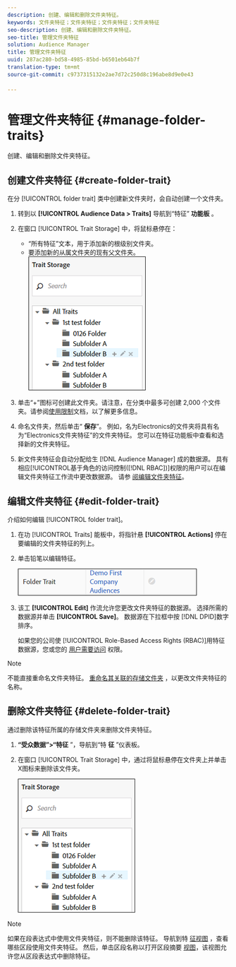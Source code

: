 ```yaml
---
description: 创建、编辑和删除文件夹特征。
keywords: 文件夹特征；文件夹特征；文件夹特征；文件夹特征
seo-description: 创建、编辑和删除文件夹特征。
seo-title: 管理文件夹特征
solution: Audience Manager
title: 管理文件夹特征
uuid: 287ac280-bd58-4985-85bd-b6501eb64b7f
translation-type: tm+mt
source-git-commit: c9737315132e2ae7d72c250d8c196abe8d9e0e43

---
```



# 管理文件夹特征 {#manage-folder-traits}

创建、编辑和删除文件夹特征。

## 创建文件夹特征 {#create-folder-trait}

在分 [!UICONTROL folder trait] 类中创建新文件夹时，会自动创建一个文件夹。

<!-- create-folder-trait.xml -->

1. 转到以 **[!UICONTROL Audience Data > Traits]** 导航到“特征” **功能板** 。
1. 在窗口 [!UICONTROL Trait Storage] 中，将鼠标悬停在：

   * “所有特征”文本，用于添加新的根级别文件夹。
   * 要添加新的从属文件夹的现有父文件夹。
   ![](assets/folder_traits_create.PNG)

1. 单击“+”图标可创建此文件夹。请注意，在分类中最多可创建 2,000 个文件夹。请参阅[使用限制](../../features/administration/usage-limits.md)文档，以了解更多信息。
1. 命名文件夹，然后单击“ **保存**”。 例如，名为Electronics的文件夹将具有名为“Electronics文件夹特征”的文件夹特征。 您可以在特征功能板中查看和选择新的文件夹特征。
1. 新文件夹特征会自动分配给生 [!DNL Audience Manager] 成的数据源。 具有相应[!UICONTROL基于角色的访问控制([!DNL RBAC])]权限的用户可以在编辑文件夹特征工作流中更改数据源。 请参 [阅编辑文件夹特征](../../features/traits/manage-folder-traits.md#edit-folder-trait)。

## 编辑文件夹特征 {#edit-folder-trait}

介绍如何编辑 [!UICONTROL folder trait]。

<!-- edit-folder-trait.xml -->

1. 在功 [!UICONTROL Traits] 能板中，将指针悬 **[!UICONTROL Actions]** 停在要编辑的文件夹特征的列上。
1. 单击铅笔以编辑特征。

   ![](assets/folder_traits_edit_border.png)

1. 该工 **[!UICONTROL Edit]** 作流允许您更改文件夹特征的数据源。 选择所需的数据源并单击 **[!UICONTROL Save]**。 数据源在下拉框中按 [!DNL DPID]数字排序。

   如果您的公司使 [!UICONTROL Role-Based Access Rights (RBAC)]用特征数据源，您或您的 [用户需要访问](../../features/traits/about-folder-traits.md#role-based-access-controls) 权限。

>[!NOTE]
>
>不能直接重命名文件夹特征。 [重命名其关联的存储文件夹](../../features/traits/trait-storage.md#rename-delete-trait-storage-folder) ，以更改文件夹特征的名称。

## 删除文件夹特征 {#delete-folder-trait}

通过删除该特征所属的存储文件夹来删除文件夹特征。

<!-- delete-folder-trait.xml -->

1. **“受众数据”&gt;“特征** ”，导航到“特 **征** ”仪表板。
1. 在窗口 [!UICONTROL Trait Storage] 中，通过将鼠标悬停在文件夹上并单击X图标来删除该文件夹。

   ![步骤结果](assets/folder_traits_create.PNG)

>[!NOTE]
>
>如果在段表达式中使用文件夹特征，则不能删除该特征。 导航到特 [征视图](../../features/traits/trait-details-page.md) ，查看哪些区段使用文件夹特征。 然后，单击区段名称以打开区段摘要 [视图](../../features/segments/segment-summary-view.md)，该视图允许您从区段表达式中删除特征。